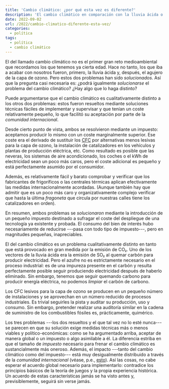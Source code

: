 ```yaml
---
title: 'Cambio climático: ¿por qué esta vez es diferente?'
description: 'El cambio climático en comparación con la lluvia ácida o el agujero de la capa de ozono'
date: 2022-09-02
url: /2022/cambio-climatico-diferente-esta-vez/
categories:
  - política
tags:
  - política
  - cambio climático
---
```


El del llamado cambio climático no es el primer gran reto medioambiental que recordamos los que tenemos ya cierta edad. Hace no tanto, los que iba a acabar con nosotros fueron, primero, la lluvia ácida y, después, el agujero de la capa de ozono. Pero estos dos problemas han sido _solucionados_. Así que la pregunta casi necesaria es: ¿podrá igualmente _solucionarse_ el problema del cambio climático? ¿Hay algo que lo haga distinto?

Puede argumentarse que el cambio climático es cualitativamente distinto a los otros dos problemas: estos fueron resueltos mediante soluciones técnicas fáciles de implementar y supervisar y que tenían un coste relativamente pequeño, lo que facilitó su aceptación por parte de la _comunidad internacional_.

Desde cierto punto de vista, ambos se resolvieron mediante un impuesto: aceptamos producir lo mismo con un coste marginalmente superior. Ese coste era el derivado de sustituir los [CFC](https://es.wikipedia.org/wiki/Clorofluorocarburo) por alternativas menos lesivas para la capa de ozono, la instalación de catalizadores en los vehículos y plantas de producción eléctrica, etc. Como resultado es posible que las neveras, los sistemas de aire acondicionado, los coches o el kWh de electricidad sean un poco más caros, pero el coste adicional es pequeño y está perfectamente asumido por el consumidor.

Además, es relativamente fácil y barato comprobar y verificar que los fabricantes de frigoríficos o las centrales térmicas aplican efectivamente las medidas internacionalmente acordadas. (Aunque también hay que admitir que es un poco más caro y organizativamente complejo verificar que hasta la última _fragoneta_ que circula por nuestras calles tiene los catalizadores en orden).

En resumen, ambos problemas se _solucionaron_ mediante la introducción de un pequeño impuesto destinado a sufragar el coste del despliegue de una tecnología ya existente y probada. El consumo del bien de interés hubo necesariamente de reducirse ---pasa con todo tipo de impuesto---, pero en magnitudes pequeñas, inapreciables.

El del cambio climático es un problema cualitativamente distinto en tanto que está provocado en gran medida por la emisión de CO₂. Uno de los vectores de la lluvia ácida era la emisión de SO₂ al quemar carbón para producir electricidad. Pero el azufre no es estrictamente necesario en el proceso industrial: es de una impureza presente en el carbón y resulta perfectamente posible seguir produciendo electricidad después de haberlo eliminado. Sin embargo, tenemos que seguir quemando carbono para producir energía eléctrica, no podemos _limpiar_ el carbón de carbono.

Los CFC lesivos para la capa de ozono se producen en un pequeño número de instalaciones y se aprovechan en un número reducido de procesos industriales. Es trivial seguirles la pista y auditar su producción, uso y consumo. Sin embargo, pretender realizar una auditoría similar en la cadena de suministro de los combustibles fósiles es, prácticamente, quimérico.

Los tres problemas ---los dos resueltos y el que tal vez no lo esté nunca--- se parecen en que su solución exige medidas técnicas más o menos viables y político-económicas: como se ha argumentado arriba, aceptar de manera global o un impuesto o algo asimilable a él. La diferencia estriba en que el tamaño de _impuesto_ necesario para frenar el cambio climático es sustancialmente más oneroso. Además, el impacto ---tanto del cambio climático como del impuesto--- está muy desigualmente distribuido a través de la _comunidad internacional_ (véase, p.e., [esto](https://marginalrevolution.com/marginalrevolution/2022/08/one-reason-why-a-global-carbon-tax-is-impossible.html)). Así las cosas, no cabe esperar el acuerdo global necesario para implementarlo: contradice los principios básicos de la teoría de juegos y la propia experiencia histórica. Un acuerdo de estas características jamás se ha visto antes y, previsiblemente, seguirá sin verse jamás.